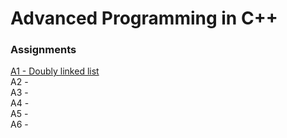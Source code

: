 # Advanced Programming in C++ 
### Assignments

[A1 - Doubly linked list](../../tree/master/A1-DLL/Doubly-Linked-List/List.hpp)  
A2 -  
A3 -  
A4 -  
A5 -  
A6 -  
